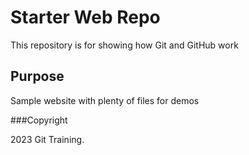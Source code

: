 # Starter Web Repo

This repository is for showing how Git and GitHub work

## Purpose

Sample website with plenty of files for demos

###Copyright

2023 Git Training.
